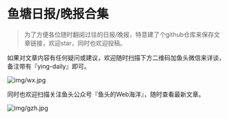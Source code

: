 # 鱼塘日报/晚报合集
> 为了方便各位随时翻阅过往的日报/晚报，特意建了个github仓库来保存文章链接，欢迎star，同时也欢迎投稿。

如果对文章内容有任何疑问或建议，欢迎随时扫描下方二维码加鱼头微信来详谈，备注带有『ying-daily』即可。

![img/wx.jpg]()

同时也欢迎扫描关注鱼头公众号『鱼头的Web海洋』，随时查看最新文章。

![img/gzh.jpg]()
